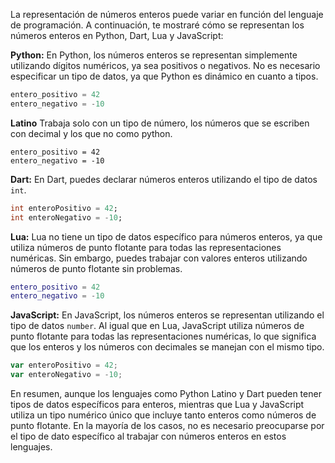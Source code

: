 La representación de números enteros puede variar en función del lenguaje de programación. A continuación, te mostraré cómo se representan los números enteros en Python, Dart, Lua y JavaScript:

**Python:**
En Python, los números enteros se representan simplemente utilizando dígitos numéricos, ya sea positivos o negativos. No es necesario especificar un tipo de datos, ya que Python es dinámico en cuanto a tipos.

```python
entero_positivo = 42
entero_negativo = -10
```

**Latino**
Trabaja solo con un tipo de número, los números que se escriben con decimal y los que no como python. 

```latino
entero_positivo = 42
entero_negativo = -10
```

**Dart:**
En Dart, puedes declarar números enteros utilizando el tipo de datos `int`.

```dart
int enteroPositivo = 42;
int enteroNegativo = -10;
```

**Lua:**
Lua no tiene un tipo de datos específico para números enteros, ya que utiliza números de punto flotante para todas las representaciones numéricas. Sin embargo, puedes trabajar con valores enteros utilizando números de punto flotante sin problemas.

```lua
entero_positivo = 42
entero_negativo = -10
```

**JavaScript:**
En JavaScript, los números enteros se representan utilizando el tipo de datos `number`. Al igual que en Lua, JavaScript utiliza números de punto flotante para todas las representaciones numéricas, lo que significa que los enteros y los números con decimales se manejan con el mismo tipo.

```javascript
var enteroPositivo = 42;
var enteroNegativo = -10;
```

En resumen, aunque los lenguajes como Python Latino y Dart pueden tener tipos de datos específicos para enteros, mientras que Lua y JavaScript utiliza un tipo numérico único que incluye tanto enteros como números de punto flotante. En la mayoría de los casos, no es necesario preocuparse por el tipo de dato específico al trabajar con números enteros en estos lenguajes.
